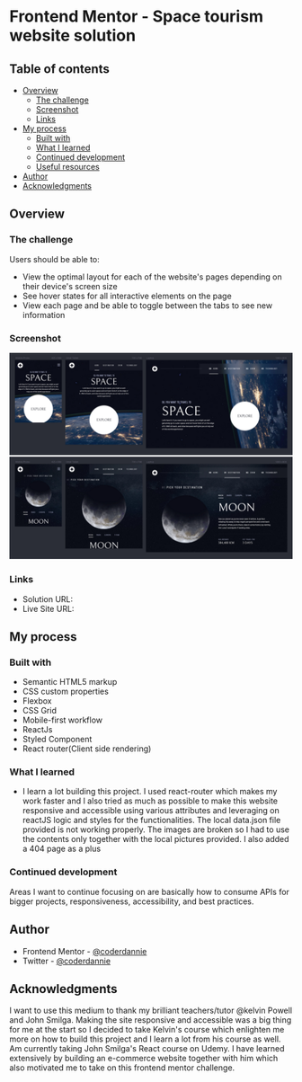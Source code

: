 # Frontend Mentor - Space tourism website solution

## Table of contents

- [Overview](#overview)
  - [The challenge](#the-challenge)
  - [Screenshot](#screenshot)
  - [Links](#links)
- [My process](#my-process)
  - [Built with](#built-with)
  - [What I learned](#what-i-learned)
  - [Continued development](#continued-development)
  - [Useful resources](#useful-resources)
- [Author](#author)
- [Acknowledgments](#acknowledgments)

## Overview

### The challenge

Users should be able to:

- View the optimal layout for each of the website's pages depending on their device's screen size
- See hover states for all interactive elements on the page
- View each page and be able to toggle between the tabs to see new information

### Screenshot

![](./screenshots/1.png)
![](./screenshots/2.png)

### Links

- Solution URL: [](https://www.frontendmentor.io/solutions/responsive-space-tourism-website-FUVsabYJI2)
- Live Site URL: [](https://space-tourism-website-coderdannie.netlify.app/)

## My process

### Built with

- Semantic HTML5 markup
- CSS custom properties
- Flexbox
- CSS Grid
- Mobile-first workflow
- ReactJs
- Styled Component
- React router(Client side rendering)

### What I learned

- I learn a lot building this project. I used react-router which makes my work faster and I also tried as much as possible to make this website responsive and accessible using various attributes and leveraging on reactJS logic and styles for the functionalities. The local data.json file provided is not working properly. The images are broken so I had to use the contents only together with the local pictures provided. I also added a 404 page as a plus

### Continued development

Areas I want to continue focusing on are basically how to consume APIs for bigger projects, responsiveness, accessibility, and best practices.

## Author

- Frontend Mentor - [@coderdannie](https://www.frontendmentor.io/profile/coderdannie)
- Twitter - [@coderdannie](https://www.twitter.com/coderdannie)

## Acknowledgments

I want to use this medium to thank my brilliant teachers/tutor @kelvin Powell and John Smilga. Making the site responsive and accessible was a big thing for me at the start so I decided to take Kelvin's course which enlighten me more on how to build this project and I learn a lot from his course as well. Am currently taking John Smilga's React course on Udemy. I have learned extensively by building an e-commerce website together with him which also motivated me to take on this frontend mentor challenge.
